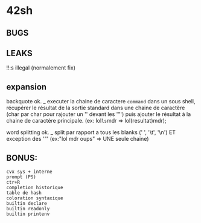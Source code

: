 # 42sh

## BUGS


## LEAKS

!!:s illegal (normalement fix)

## expansion

backquote ok.
_ executer la chaine de caractere `command` dans un sous shell, récupérer le résultat de la sortie standard
dans une chaine de caractère (char par char pour rajouter un '\' devant les '"') puis ajouter le résultat
à la chaine de caractère principale. (ex: lol`ls`mdr => lol(resultat)mdr);

word splitting ok.
_ split par rapport a tous les blanks (' ', '\t', '\n') ET exception des '"' (ex:"lol mdr oups" => UNE seule chaine)

## BONUS:

	cvx sys + interne
	prompt (PS)
	ctr+R
	completion historique
	table de hash
	coloration syntaxique
	builtin declare
	builtin readonly
	builtin printenv
